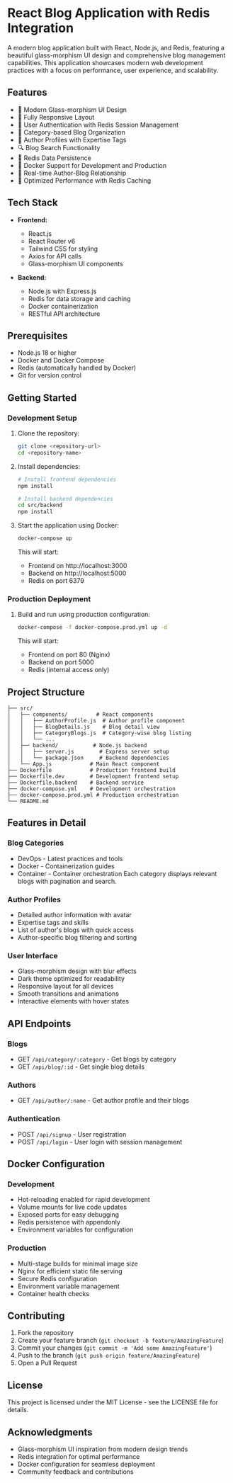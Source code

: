 # React Blog Application with Redis Integration

A modern blog application built with React, Node.js, and Redis, featuring a beautiful glass-morphism UI design and comprehensive blog management capabilities. This application showcases modern web development practices with a focus on performance, user experience, and scalability.

## Features

- 🎨 Modern Glass-morphism UI Design
- 📱 Fully Responsive Layout
- 🔐 User Authentication with Redis Session Management
- 📂 Category-based Blog Organization
- 👤 Author Profiles with Expertise Tags
- 🔍 Blog Search Functionality
- 💾 Redis Data Persistence
- 🚀 Docker Support for Development and Production
- 🔄 Real-time Author-Blog Relationship
- 🎯 Optimized Performance with Redis Caching

## Tech Stack

- **Frontend:**
  - React.js
  - React Router v6
  - Tailwind CSS for styling
  - Axios for API calls
  - Glass-morphism UI components

- **Backend:**
  - Node.js with Express.js
  - Redis for data storage and caching
  - Docker containerization
  - RESTful API architecture

## Prerequisites

- Node.js 18 or higher
- Docker and Docker Compose
- Redis (automatically handled by Docker)
- Git for version control

## Getting Started

### Development Setup

1. Clone the repository:
   ```bash
   git clone <repository-url>
   cd <repository-name>
   ```

2. Install dependencies:
   ```bash
   # Install frontend dependencies
   npm install

   # Install backend dependencies
   cd src/backend
   npm install
   ```

3. Start the application using Docker:
   ```bash
   docker-compose up
   ```

   This will start:
   - Frontend on http://localhost:3000
   - Backend on http://localhost:5000
   - Redis on port 6379

### Production Deployment

1. Build and run using production configuration:
   ```bash
   docker-compose -f docker-compose.prod.yml up -d
   ```

   This will start:
   - Frontend on port 80 (Nginx)
   - Backend on port 5000
   - Redis (internal access only)

## Project Structure

```
├── src/
│   ├── components/         # React components
│   │   ├── AuthorProfile.js  # Author profile component
│   │   ├── BlogDetails.js    # Blog detail view
│   │   ├── CategoryBlogs.js  # Category-wise blog listing
│   │   └── ...
│   ├── backend/           # Node.js backend
│   │   ├── server.js        # Express server setup
│   │   └── package.json     # Backend dependencies
│   └── App.js            # Main React component
├── Dockerfile            # Production frontend build
├── Dockerfile.dev        # Development frontend setup
├── Dockerfile.backend    # Backend service
├── docker-compose.yml    # Development orchestration
├── docker-compose.prod.yml # Production orchestration
└── README.md
```

## Features in Detail

### Blog Categories
- DevOps - Latest practices and tools
- Docker - Containerization guides
- Container - Container orchestration
Each category displays relevant blogs with pagination and search.

### Author Profiles
- Detailed author information with avatar
- Expertise tags and skills
- List of author's blogs with quick access
- Author-specific blog filtering and sorting

### User Interface
- Glass-morphism design with blur effects
- Dark theme optimized for readability
- Responsive layout for all devices
- Smooth transitions and animations
- Interactive elements with hover states

## API Endpoints

### Blogs
- GET `/api/category/:category` - Get blogs by category
- GET `/api/blog/:id` - Get single blog details

### Authors
- GET `/api/author/:name` - Get author profile and their blogs

### Authentication
- POST `/api/signup` - User registration
- POST `/api/login` - User login with session management

## Docker Configuration

### Development
- Hot-reloading enabled for rapid development
- Volume mounts for live code updates
- Exposed ports for easy debugging
- Redis persistence with appendonly
- Environment variables for configuration

### Production
- Multi-stage builds for minimal image size
- Nginx for efficient static file serving
- Secure Redis configuration
- Environment variable management
- Container health checks

## Contributing

1. Fork the repository
2. Create your feature branch (`git checkout -b feature/AmazingFeature`)
3. Commit your changes (`git commit -m 'Add some AmazingFeature'`)
4. Push to the branch (`git push origin feature/AmazingFeature`)
5. Open a Pull Request

## License

This project is licensed under the MIT License - see the LICENSE file for details.

## Acknowledgments

- Glass-morphism UI inspiration from modern design trends
- Redis integration for optimal performance
- Docker configuration for seamless deployment
- Community feedback and contributions
